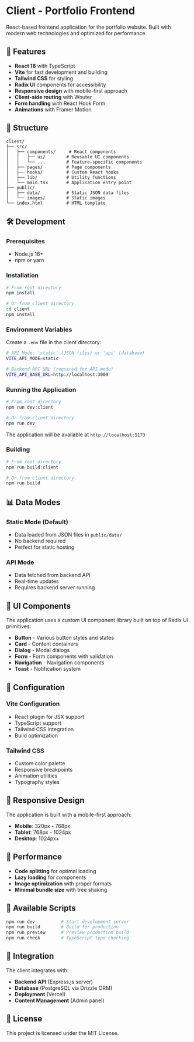 # Client - Portfolio Frontend

React-based frontend application for the portfolio website. Built with modern web technologies and optimized for performance.

## 🚀 Features

- **React 18** with TypeScript
- **Vite** for fast development and building
- **Tailwind CSS** for styling
- **Radix UI** components for accessibility
- **Responsive design** with mobile-first approach
- **Client-side routing** with Wouter
- **Form handling** with React Hook Form
- **Animations** with Framer Motion

## 📁 Structure

```
client/
├── src/
│   ├── components/     # React components
│   │   ├── ui/        # Reusable UI components
│   │   └── ...        # Feature-specific components
│   ├── pages/         # Page components
│   ├── hooks/         # Custom React hooks
│   ├── lib/           # Utility functions
│   └── main.tsx       # Application entry point
├── public/
│   ├── data/          # Static JSON data files
│   └── images/        # Static images
└── index.html         # HTML template
```

## 🛠️ Development

### Prerequisites
- Node.js 18+
- npm or yarn

### Installation
```bash
# From root directory
npm install

# Or from client directory
cd client
npm install
```

### Environment Variables
Create a `.env` file in the client directory:

```bash
# API Mode: 'static' (JSON files) or 'api' (database)
VITE_API_MODE=static

# Backend API URL (required for API mode)
VITE_API_BASE_URL=http://localhost:3000
```

### Running the Application

```bash
# From root directory
npm run dev:client

# Or from client directory
npm run dev
```

The application will be available at `http://localhost:5173`

### Building

```bash
# From root directory
npm run build:client

# Or from client directory
npm run build
```

## 📊 Data Modes

### Static Mode (Default)
- Data loaded from JSON files in `public/data/`
- No backend required
- Perfect for static hosting

### API Mode
- Data fetched from backend API
- Real-time updates
- Requires backend server running

## 🎨 UI Components

The application uses a custom UI component library built on top of Radix UI primitives:

- **Button** - Various button styles and states
- **Card** - Content containers
- **Dialog** - Modal dialogs
- **Form** - Form components with validation
- **Navigation** - Navigation components
- **Toast** - Notification system

## 🔧 Configuration

### Vite Configuration
- React plugin for JSX support
- TypeScript support
- Tailwind CSS integration
- Build optimization

### Tailwind CSS
- Custom color palette
- Responsive breakpoints
- Animation utilities
- Typography styles

## 📱 Responsive Design

The application is built with a mobile-first approach:

- **Mobile**: 320px - 768px
- **Tablet**: 768px - 1024px
- **Desktop**: 1024px+

## 🚀 Performance

- **Code splitting** for optimal loading
- **Lazy loading** for components
- **Image optimization** with proper formats
- **Minimal bundle size** with tree shaking

## 📝 Available Scripts

```bash
npm run dev          # Start development server
npm run build        # Build for production
npm run preview      # Preview production build
npm run check        # TypeScript type checking
```

## 🔗 Integration

The client integrates with:

- **Backend API** (Express.js server)
- **Database** (PostgreSQL via Drizzle ORM)
- **Deployment** (Vercel)
- **Content Management** (Admin panel)

## 📄 License

This project is licensed under the MIT License. 